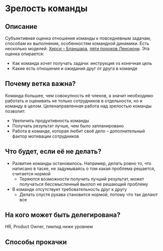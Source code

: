 # Зрелость команды
## Описание
Субъективная оценка отношения команды к повседневным задачам, способам их выполнения, особенностям командной динамики. Есть несколько моделей: [Херси – Бланшара](https://psy.wikireading.ru/98751), [пяти пороков Ленсиони](https://blog.mann-ivanov-ferber.ru/2016/07/07/5-porokov-komandy-i-sposoby-ix-ustraneniya/). Эта оценка опирается:
- Как команда хочет получать задачи: инструкция vs конечная цель
- Какие есть отношения и ожидания друг от друга в команде

## Почему ветка важна?
Команда большее, чем совокупность её членов, а значит необходимо работать и оценивать не только сотрудников в отдельности, но и команду в целом. Целенаправленная работа над зрелостью команды позволит:
- Увеличить продуктивность команды
- Получать результат лучше, чем было запланировано
- Работа в команде, которая любит своё дело – дополнительный фактор мотивации сотрудников

## Что будет, если её не делать?
- Развитие команды остановилось. Например, делать ровно то, что написано в таске, не задумываясь о том какая проблема решается, считается нормой
  - Теряются возможности получить лучший результат, может получаться бессмысленный выхлоп не решающий проблему
- В команде отсутствует требовательность друг к другу
  - Делать спустя рукава становится нормой, потому что так делают все

## На кого может быть делегирована?
HR, Product Owner, тимлид ниже уровнем

## Способы прокачки
